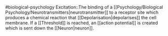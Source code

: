 #biological-psychology 
Excitation::The binding of a [[Psychology/Biological Psychology/Neurotransmitters|neurotransmitter]] to a receptor site which produces a chemical reaction that [[Depolarisation|depolarises]] the cell membrane. If a [[Threshold]] is reached, an [[action potential]] is created which is sent down the [[Neuron|neuron]].
<!--SR:!2023-12-21,3,250-->
